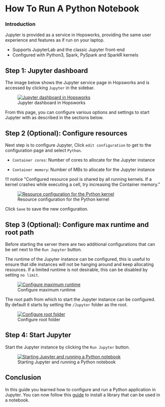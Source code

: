 # How To Run A Python Notebook

### Introduction

Jupyter is provided as a service in Hopsworks, providing the same user experience and features as if run on your laptop.

* Supports JupyterLab and the classic Jupyter front-end
* Configured with Python3, Spark, PySpark and SparkR kernels


## Step 1: Jupyter dashboard

The image below shows the Jupyter service page in Hopsworks and is accessed by clicking `Jupyter` in the sidebar.

<p align="center">
  <figure>
    <a  href="../../../../assets/images/guides/jupyter/jupyter_overview.png">
      <img src="../../../../assets/images/guides/jupyter/jupyter_overview.png" alt="Jupyter dashboard in Hopsworks">
    </a>
    <figcaption>Jupyter dashboard in Hopsworks</figcaption>
  </figure>
</p>

From this page, you can configure various options and settings to start Jupyter with as described in the sections below.

## Step 2 (Optional): Configure resources

Next step is to configure Jupyter, Click `edit configuration` to get to the configuration page and select `Python`.

* `Container cores`: Number of cores to allocate for the Jupyter instance

* `Container memory`: Number of MBs to allocate for the Jupyter instance

!!! notice "Configured resource pool is shared by all running kernels. If a kernel crashes while executing a cell, try increasing the Container memory."

<p align="center">
  <figure>
    <a  href="../../../../assets/images/guides/jupyter/python_configuration.png">
      <img src="../../../../assets/images/guides/jupyter/python_configuration.png" alt="Resource configuration for the Python kernel">
    </a>
    <figcaption>Resource configuration for the Python kernel</figcaption>
  </figure>
</p>

Click `Save` to save the new configuration.

## Step 3 (Optional): Configure max runtime and root path

Before starting the server there are two additional configurations that can be set next to the `Run Jupyter` button.

The runtime of the Jupyter instance can be configured, this is useful to ensure that idle instances will not be hanging around and keep allocating resources. If a limited runtime is not desirable, this can be disabled by setting `no limit`. 

<p align="center">
  <figure>
    <a  href="../../../../assets/images/guides/jupyter/configure_shutdown.png">
      <img src="../../../../assets/images/guides/jupyter/configure_shutdown.png" alt="Configure maximum runtime">
    </a>
    <figcaption>Configure maximum runtime</figcaption>
  </figure>
</p>

The root path from which to start the Jupyter instance can be configured. By default it starts by setting the `/Jupyter` folder as the root.

<p align="center">
  <figure>
    <a  href="../../../../assets/images/guides/jupyter/start_from_folder.png">
      <img src="../../../../assets/images/guides/jupyter/start_from_folder.png" alt="Configure root folder">
    </a>
    <figcaption>Configure root folder</figcaption>
  </figure>
</p>


## Step 4: Start Jupyter

Start the Jupyter instance by clicking the `Run Jupyter` button.

<p align="center">
  <figure>
    <a  href="../../../../assets/images/guides/jupyter/python_jupyter_starting.gif">
      <img src="../../../../assets/images/guides/jupyter/python_jupyter_starting.gif" alt="Starting Jupyter and running a Python notebook">
    </a>
    <figcaption>Starting Jupyter and running a Python notebook</figcaption>
  </figure>
</p>


## Conclusion

In this guide you learned how to configure and run a Python application in Jupyter. You can now follow this [guide](../python/python_install.md) to install a library that can be used in a notebook.
